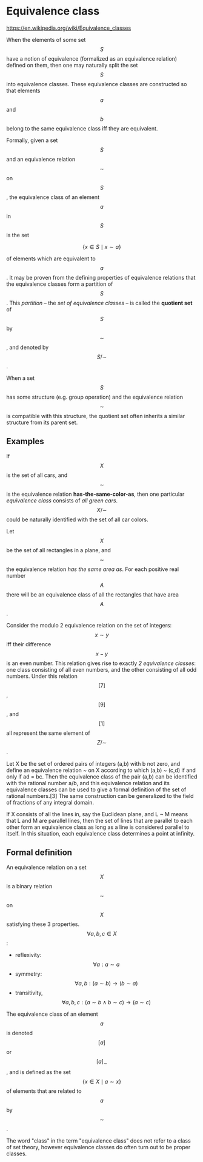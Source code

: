# Equivalence class

https://en.wikipedia.org/wiki/Equivalence_classes

When the elements of some set $$S$$ have a notion of equivalence (formalized as an equivalence relation) defined on them, then one may naturally split the set $$S$$ into equivalence classes. These equivalence classes are constructed so that elements $$a$$ and $$b$$ belong to the same equivalence class iff they are equivalent.

Formally, given a set $$S$$ and an equivalence relation $$\sim$$ on $$S$$, the equivalence class of an element $$a$$ in $$S$$ is the set

$$\displaystyle \{x\in S\mid x\sim a\}$$

of elements which are equivalent to $$a$$. It may be proven from the defining properties of equivalence relations that the equivalence classes form a partition of $$S$$. This *partition* – the *set of equivalence classes* – is called the **quotient set** of $$S$$ by $$\sim$$, and denoted by $$S / \sim$$.

When a set $$S$$ has some structure (e.g. group operation) and the equivalence relation $$\sim$$ is compatible with this structure, the quotient set often inherits a similar structure from its parent set.


## Examples

If $$X$$ is the set of all cars, and $$\sim$$ is the equivalence relation **has-the-same-color-as**, then one particular *equivalence class* consists of *all green cars*. $$X/\sim$$ could be naturally identified with the set of all car colors.

Let $$X$$ be the set of all rectangles in a plane, and $$\sim$$ the equivalence relation *has the same area as*. For each positive real number $$A$$ there will be an equivalence class of all the rectangles that have area $$A$$.

Consider the modulo 2 equivalence relation on the set of integers: $$x \sim y$$ iff their difference $$x − y$$ is an even number. This relation gives rise to exactly *2 equivalence classes*: one class consisting of all even numbers, and the other consisting of all odd numbers. Under this relation $$[7]$$, $$[9]$$, and $$[1]$$ all represent the same element of $$Z/\sim$$.

Let X be the set of ordered pairs of integers (a,b) with b not zero, and define an equivalence relation ~ on X according to which (a,b) ~ (c,d) if and only if ad = bc. Then the equivalence class of the pair (a,b) can be identified with the rational number a/b, and this equivalence relation and its equivalence classes can be used to give a formal definition of the set of rational numbers.[3] The same construction can be generalized to the field of fractions of any integral domain.

If X consists of all the lines in, say the Euclidean plane, and L ~ M means that L and M are parallel lines, then the set of lines that are parallel to each other form an equivalence class as long as a line is considered parallel to itself. In this situation, each equivalence class determines a point at infinity.


## Formal definition

An equivalence relation on a set $$X$$ is a binary relation $$\sim$$ on $$X$$ satisfying these 3 properties. $$\forall a, b, c \in X$$:
* reflexivity: $$\forall a : a \sim a$$
* symmetry: $$\forall a,b : (a \sim b) \to (b \sim a)$$
* transitivity, $$\forall a,b,c :(a \sim b \land b \sim c) \to (a \sim c)$$

The equivalence class of an element $$a$$ is denoted $$[a]$$ or $$[a]_{\sim}$$, and is defined as the set $$\{x\in X\mid a\sim x\}$$ of elements that are related to $$a$$ by $$\sim$$.

The word "class" in the term "equivalence class" does not refer to a class of set theory, however equivalence classes do often turn out to be proper classes.
